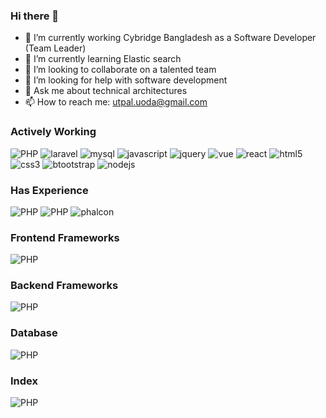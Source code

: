 ### Hi there 👋

- 🔭 I’m currently working Cybridge Bangladesh as a Software Developer (Team Leader)
- 🌱 I’m currently learning Elastic search
- 👯 I’m looking to collaborate on a talented team
- 🤔 I’m looking for help with software development
- 💬 Ask me about technical architectures
- 📫 How to reach me: utpal.uoda@gmail.com

### Actively Working 
![PHP](https://img.shields.io/badge/php-black?logo=php&style=for-the-badge) ![laravel](https://img.shields.io/badge/laravel-black?logo=laravel&style=for-the-badge) ![mysql](https://img.shields.io/badge/mysql-black?logo=mysql&style=for-the-badge) ![javascript](https://img.shields.io/badge/javascript-black?logo=javascript&style=for-the-badge) ![jquery](https://img.shields.io/badge/jquery-black?logo=jquery&style=for-the-badge) ![vue](https://img.shields.io/badge/vue-black?logo=vue&style=for-the-badge) ![react](https://img.shields.io/badge/react-black?logo=react&style=for-the-badge) ![html5](https://img.shields.io/badge/html5-black?logo=html5&style=for-the-badge) ![css3](https://img.shields.io/badge/css3-black?logo=css3&style=for-the-badge) ![btootstrap](https://img.shields.io/badge/bootstrap-black?logo=bootstrap&style=for-the-badge) ![nodejs](https://img.shields.io/badge/nodejs-black?logo=nodejs&style=for-the-badge) 

### Has Experience
![PHP](https://img.shields.io/badge/cakephp-black?logo=cakephp&style=for-the-badge) ![PHP](https://img.shields.io/badge/fuelphp-black?logo=fuelphp&style=for-the-badge) ![phalcon](https://img.shields.io/badge/phalcon-black?logo=phalcon&style=for-the-badge) 

### Frontend Frameworks
![PHP](https://img.shields.io/badge/vuejs-black?logo=vuejs&style=for-the-badge)

### Backend Frameworks
![PHP](https://img.shields.io/badge/cakephp-black?logo=cakephp&style=for-the-badge)

### Database
![PHP](https://img.shields.io/badge/mysql-black?logo=mysql&style=for-the-badge)

### Index
![PHP](https://img.shields.io/badge/elasticsearch-black?logo=elasticsearch&style=for-the-badge)


